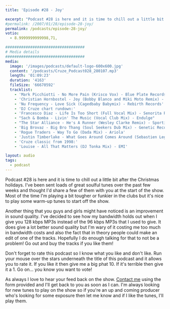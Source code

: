 ```yaml
---
title: 'Episode #28 - Joy'

excerpt: "Podcast #28 is here and it is time to chill out a little bit after the Christmas holidays. I've been sent loads of great soulful tunes over the past few weeks and thought I'd share a few of them with you at the start of the show. Most of the time I'm playing a bit tougher or funkier in the clubs but it's nice to play some warm-up tunes to start off the show."
#permalink: /2007/01/28/episode-28-joy/
permalink: /podcasts/episode-28-joy/
votio:
  - 8.9999999999998,71,

###################################
# Media details
###################################
media:
  image: '/images/podcasts/default-logo-600x600.jpg'
  content: '/podcasts/Cruze_Podcast028_280107.mp3'
  length: '01:09:23'
  duration: '4163'
  fileSize: '66670592'
  tracklist:
    - 'Mark Picchiotti - No More Pain (Krisco Vox) - Blue Plate Records'
    - 'Christian Hornbostel - Joy (Bobby Blanco and Miki Moto Remix) - Housepacific Recordings'
    - 'Nu Frequency - Love Sick (Cagedbaby Babymix) - Rebirth Records'
    - 'DJ Cruze chart rundown:'
    - 'Francesco Diaz - Life Is Too Short (Full Vocal Mix) - Senorita Records'
    - "Sach & Bomba - Livin' The Music (Vocal Club Mix) - Endulge"
    - "The Star Alliance - He's A Runner (Wesley Clarke Remix) - Sporting RiffRaff Records"
    - 'Big Brovaz - Big Bro Thang (Soul Seekers Dub Mix) - Genetic Records'
    - 'Rogue Traders - Way To Go (Dada Mix) - Ariola'
    - 'Justin Timberlake - What Goes Around Comes Around (Sebastien Leger Remix)'
    - 'Cruze classic from 1998:'
    - 'Louise - All That Matters (DJ Tonka Mix) - EMI'

layout: audio
tags:
  - podcast
---
```


Podcast #28 is here and it is time to chill out a little bit after the Christmas holidays. I've been sent loads of great soulful tunes over the past few weeks and thought I'd share a few of them with you at the start of the show. Most of the time I'm playing a bit tougher or funkier in the clubs but it's nice to play some warm-up tunes to start off the show.

Another thing that you guys and girls might have noticed is an improvement in sound quality. I've decided to see how my bandwidth holds out when I give you 128 kbps MP3s instead of the 96 kbps MP3s that I used to give. It does give a lot better sound quality but I'm wary of it costing me too much in bandwidth costs and also the fact that in theory people could make an edit of one of the tracks. Hopefully I do enough talking for that to not be a problem! Go out and buy the tracks if you like them!

Don't forget to rate this podcast so I know what you like and don't like. Run your mouse over the stars underneath the title of this podcast and it allows you to rate it. If you like it then give me a big phat 10. If it's terrible then give it a 1. Go on&#8230; you know you want to vote!

As always I love to hear your feed back on the show. [Contact me][1] using the form provided and I'll get back to you as soon as I can. I'm always looking for new tunes to play on the show so if you're an up and coming producer who's looking for some exposure then let me know and if I like the tunes, I'll play them.

[1]: /contact
